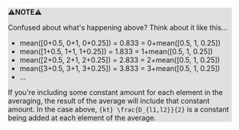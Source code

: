 <div style="margin:2em; background-color: #e0e0e0;">

<strong>⚠️NOTE️️️⚠️</strong>

Confused about what's happening above? Think about it like this...

* mean([0+0.5, 0+1, 0+0.25]) = 0.833 = 0+mean([0.5, 1, 0.25])
* mean([1+0.5, 1+1, 1+0.25]) = 1.833 = 1+mean([0.5, 1, 0.25])
* mean([2+0.5, 2+1, 2+0.25]) = 2.833 = 2+mean([0.5, 1, 0.25])
* mean([3+0.5, 3+1, 3+0.25]) = 3.833 = 3+mean([0.5, 1, 0.25])
* ...

If you're including some constant amount for each element in the averaging, the result of the average will include that constant amount. In the case above, `{kt} \frac{D_{l1,l2}}{2}` is a     constant being added at each element of the average.
</div>

